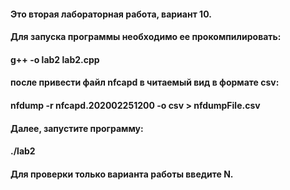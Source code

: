 #### Это вторая лабораторная работа, вариант 10.
#### Для запуска программы необходимо ее прокомпилировать:
#### g++ -o lab2 lab2.cpp
#### после привести файл nfcapd в читаемый вид в формате csv:
#### nfdump -r nfcapd.202002251200 -o csv > nfdumpFile.csv
#### Далее, запустите программу:
#### ./lab2
#### Для проверки только варианта работы введите N.
